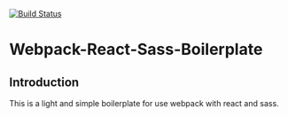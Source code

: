 [![Build Status](https://travis-ci.org/YoannnBourdet/Webpack-React-Sass-Boilerplate.svg?branch=master)](https://travis-ci.org/YoannnBourdet/Webpack-React-Sass-Boilerplate)

# Webpack-React-Sass-Boilerplate

## Introduction
This is a light and simple boilerplate for use webpack with react and sass.
